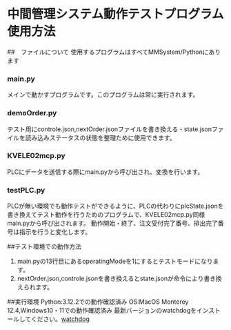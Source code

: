# 中間管理システム動作テストプログラム使用方法
##　ファイルについて
使用するプログラムはすべてMMSystem/Pythonにあります
### main.py
メインで動かすプログラムです。このプログラムは常に実行されます。
### demoOrder.py
テスト用にcontrole.json,nextOrder.jsonファイルを書き換える・state.jsonファイルを読み込みステータスの状態を整理ために使用できます。
### KVELE02mcp.py
PLCにデータを送信する際にmain.pyから呼び出され、変換を行います。
### testPLC.py
PLCが無い環境でも動作テストができるように、PLCの代わりにplcState.jsonを書き換えてテスト動作を行うためのプログラムで、KVELE02mcp.py同様main.pyから呼び出されます。
動作開始・終了、注文受付完了番号、排出完了番号は指示を行うと変化します。

##テスト環境での動作方法
1. main.pyの13行目にあるoperatingModeを1にするとテストモードになります。
2. nextOrder.json,controle.jsonを書き換えるとstate.jsonが命令により書き換えられます。

##実行環境
Python:3.12.2での動作確認済み
OS:MacOS Monterey 12.4,Windows10・11での動作確認済み
最新バージョンのwatchdogをインストールしてください。[watchdog](https://github.com/gorakhargosh/watchdog)
